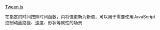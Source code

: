 

[Tween.js](https://github.com/tweenjs/tween.js/)

在指定的时间按照时间函数，内将值更新为新值，可以用于需要使用JavaScript控制动画路径、速度、形状等属性的场景